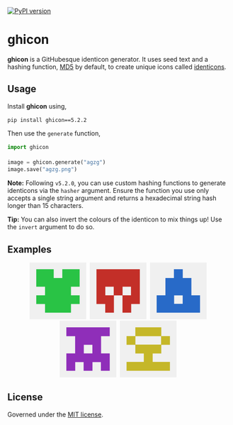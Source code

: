 [![PyPI version](https://badge.fury.io/py/ghicon.svg)](https://badge.fury.io/py/ghicon)

# ghicon
**ghicon** is a GitHubesque identicon generator. It uses seed text and a hashing function, [MD5](https://en.wikipedia.org/wiki/MD5) by default, to create unique icons called [identicons](https://en.wikipedia.org/wiki/Identicon).

## Usage
Install **ghicon** using,
```
pip install ghicon==5.2.2
```

Then use the `generate` function,
```py
import ghicon

image = ghicon.generate("agzg")
image.save("agzg.png")
```

**Note:** Following `v5.2.0`, you can use custom hashing functions to generate identicons via the `hasher` argument. Ensure the function you use only accepts a single string argument and returns a hexadecimal string hash longer than 15 characters.

**Tip:** You can also invert the colours of the identicon to mix things up! Use the `invert` argument to do so.

## Examples
<p align="center">
	<img src="https://raw.githubusercontent.com/agzg/ghicon/994529aaf83647e189ab6abb0550256ab2163896/examples/a.png" width="128"/>&nbsp;
	<img src="https://raw.githubusercontent.com/agzg/ghicon/994529aaf83647e189ab6abb0550256ab2163896/examples/b.png" width="128"/>&nbsp;
	<img src="https://raw.githubusercontent.com/agzg/ghicon/994529aaf83647e189ab6abb0550256ab2163896/examples/c.png" width="128"/>&nbsp;
	<img src="https://raw.githubusercontent.com/agzg/ghicon/994529aaf83647e189ab6abb0550256ab2163896/examples/d.png" width="128"/>&nbsp;
	<img src="https://raw.githubusercontent.com/agzg/ghicon/994529aaf83647e189ab6abb0550256ab2163896/examples/e.png" width="128"/>&nbsp;
</p>

## License
Governed under the [MIT license](https://github.com/agzg/ghicon/blob/main/LICENSE).
